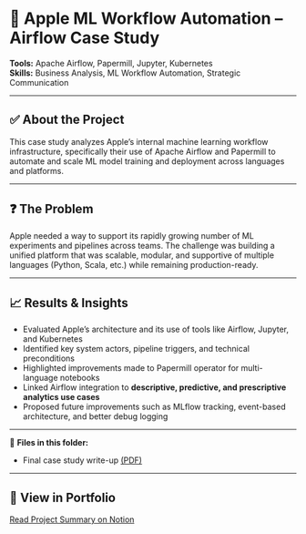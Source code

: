 # 🍏 Apple ML Workflow Automation – Airflow Case Study

**Tools:** Apache Airflow, Papermill, Jupyter, Kubernetes  
**Skills:** Business Analysis, ML Workflow Automation, Strategic Communication

---

## ✅ About the Project
This case study analyzes Apple’s internal machine learning workflow infrastructure, specifically their use of Apache Airflow and Papermill to automate and scale ML model training and deployment across languages and platforms.

---

## ❓ The Problem
Apple needed a way to support its rapidly growing number of ML experiments and pipelines across teams. The challenge was building a unified platform that was scalable, modular, and supportive of multiple languages (Python, Scala, etc.) while remaining production-ready.

---

## 📈 Results & Insights
- Evaluated Apple’s architecture and its use of tools like Airflow, Jupyter, and Kubernetes  
- Identified key system actors, pipeline triggers, and technical preconditions  
- Highlighted improvements made to Papermill operator for multi-language notebooks  
- Linked Airflow integration to **descriptive, predictive, and prescriptive analytics use cases**  
- Proposed future improvements such as MLflow tracking, event-based architecture, and better debug logging

---

📎 **Files in this folder:**  
- Final case study write-up [(PDF)](https://github.com/shreeyas18/Protofolio/blob/main/apple-airflow-case-study/Apple%20Airflow%20in%20Action.pdf)

---

## 🔗 View in Portfolio
[Read Project Summary on Notion](https://www.notion.so/your-notion-link)
